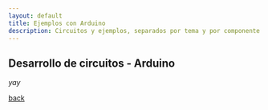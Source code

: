 ```yaml
---
layout: default
title: Ejemplos con Arduino
description: Circuitos y ejemplos, separados por tema y por componente.
---
```


## Desarrollo de circuitos - Arduino

_yay_

[back](./)
